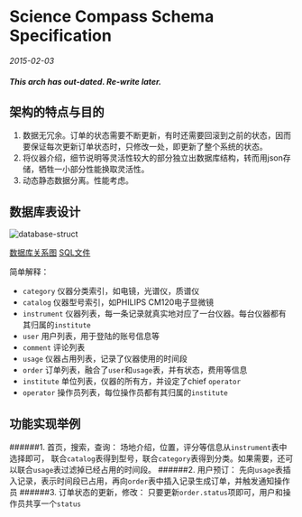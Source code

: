 Science Compass Schema Specification
======
_2015-02-03_

##### This arch has out-dated. Re-write later.
架构的特点与目的
------
1. 数据无冗余。订单的状态需要不断更新，有时还需要回滚到之前的状态，因而要保证每次更新订单状态时，只修改一处，即更新了整个系统的状态。
2. 将仪器介绍，细节说明等灵活性较大的部分独立出数据库结构，转而用json存储，牺牲一小部分性能换取灵活性。
3. 动态静态数据分离。性能考虑。

数据库表设计
---
![database-struct](https://gitcafe.com/PillowSky/scicompass/raw/master/doc/img/database-struct.png "database-struct")

[数据库关系图](https://gitcafe.com/PillowSky/scicompass/raw/master/doc/img/database-struct.png)
[SQL文件](https://gitcafe.com/PillowSky/scicompass/raw/master/doc/database-struct.sql)

简单解释：

* `category` 仪器分类索引，如电镜，光谱仪，质谱仪  
* `catalog` 仪器型号索引，如PHILIPS CM120电子显微镜  
* `instrument` 仪器列表，每一条记录就真实地对应了一台仪器。每台仪器都有其归属的`institute`
* `user` 用户列表，用于登陆的账号信息等
* `comment` 评论列表
* `usage` 仪器占用列表，记录了仪器使用的时间段
* `order` 订单列表，融合了`user`和`usage`表，并有状态，费用等信息
* `institute` 单位列表，仪器的所有方，并设定了chief `operator`
* `operator` 操作员列表，每位操作员都有其归属的`institute`

功能实现举例
------
######1. 首页，搜索，查询：
   场地介绍，位置，评分等信息从`instrument`表中选择即可， 联合`catalog`表得到型号，联合`category`表得到分类。如果需要，还可以联合`usage`表过滤掉已经占用的时间段。
######2. 用户预订：
   先向`usage`表插入记录，表示时间段已占用，再向`order`表中插入记录生成订单，并触发通知操作员
######3. 订单状态的更新，修改：
   只要更新`order.status`项即可，用户和操作员共享一个`status`
